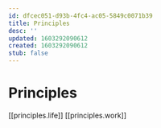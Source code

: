 ```yaml
---
id: dfcec051-d93b-4fc4-ac05-5849c0071b39
title: Principles
desc: ''
updated: 1603292090612
created: 1603292090612
stub: false
---
```


# Principles

[[principles.life]]
[[principles.work]]
